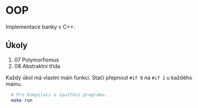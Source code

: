 # OOP

Implementace banky v C++. 

## Úkoly

1) 07 Polymorfismus
2) 08 Abstraktní třída

Každý úkol má vlastní main funkci. Stačí přepnout `#if 0` na `#if 1` u každého mainu.

``` bash
  # Pro kompilaci a spuštění programu.
  make run
```

